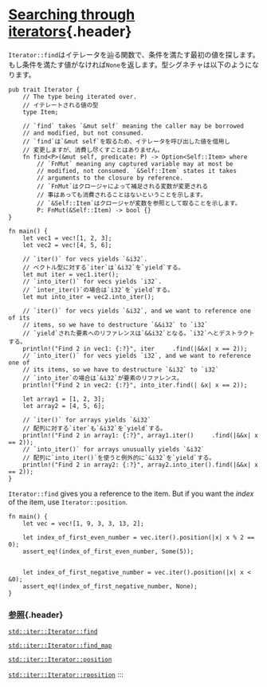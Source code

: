 # [Searching through iterators](#searching-through-iterators){.header}

`Iterator::find`はイテレータを辿る関数で、条件を満たす最初の値を探します。もし条件を満たす値がなければ`None`を返します。型シグネチャは以下のようになります。

``` {.rust .ignore}
pub trait Iterator {
    // The type being iterated over.
    // イテレートされる値の型
    type Item;

    // `find` takes `&mut self` meaning the caller may be borrowed
    // and modified, but not consumed.
    // `find`は`&mut self`を取るため、イテレータを呼び出した値を借用し
    // 変更しますが、消費し尽くすことはありません。
    fn find<P>(&mut self, predicate: P) -> Option<Self::Item> where
        // `FnMut` meaning any captured variable may at most be
        // modified, not consumed. `&Self::Item` states it takes
        // arguments to the closure by reference.
        // `FnMut`はクロージャによって補足される変数が変更される
        // 事はあっても消費されることはないということを示します。
        // `&Self::Item`はクロージャが変数を参照として取ることを示します。
        P: FnMut(&Self::Item) -> bool {}
}
```

    fn main() {
        let vec1 = vec![1, 2, 3];
        let vec2 = vec![4, 5, 6];

        // `iter()` for vecs yields `&i32`.
        // ベクトル型に対する`iter`は`&i32`を`yield`する。
        let mut iter = vec1.iter();
        // `into_iter()` for vecs yields `i32`.
        // `inter_iter()`の場合は`i32`を`yield`する。
        let mut into_iter = vec2.into_iter();

        // `iter()` for vecs yields `&i32`, and we want to reference one of its
        // items, so we have to destructure `&&i32` to `i32`
        // `yield`された要素へのリファレンスは`&&i32`となる。`i32`へとデストラクトする。
        println!("Find 2 in vec1: {:?}", iter     .find(|&&x| x == 2));
        // `into_iter()` for vecs yields `i32`, and we want to reference one of
        // its items, so we have to destructure `&i32` to `i32`
        // `into_iter`の場合は`&i32`が要素のリファレンス。
        println!("Find 2 in vec2: {:?}", into_iter.find(| &x| x == 2));

        let array1 = [1, 2, 3];
        let array2 = [4, 5, 6];

        // `iter()` for arrays yields `&i32`
        // 配列に対する`iter`も`&i32`を`yield`する。
        println!("Find 2 in array1: {:?}", array1.iter()     .find(|&&x| x == 2));
        // `into_iter()` for arrays unusually yields `&i32`
        // 配列に`into_iter()`を使うと例外的に`&i32`を`yield`する。
        println!("Find 2 in array2: {:?}", array2.into_iter().find(|&&x| x == 2));
    }

`Iterator::find` gives you a reference to the item. But if you want the
*index* of the item, use `Iterator::position`.

    fn main() {
        let vec = vec![1, 9, 3, 3, 13, 2];

        let index_of_first_even_number = vec.iter().position(|x| x % 2 == 0);
        assert_eq!(index_of_first_even_number, Some(5));
        
        
        let index_of_first_negative_number = vec.iter().position(|x| x < &0);
        assert_eq!(index_of_first_negative_number, None);
    }

### [参照](#参照){.header}

[`std::iter::Iterator::find`](https://doc.rust-lang.org/std/iter/trait.Iterator.html#method.find)

[`std::iter::Iterator::find_map`](https://doc.rust-lang.org/std/iter/trait.Iterator.html#method.find_map)

[`std::iter::Iterator::position`](https://doc.rust-lang.org/std/iter/trait.Iterator.html#method.position)

[`std::iter::Iterator::rposition`](https://doc.rust-lang.org/std/iter/trait.Iterator.html#method.rposition)
:::

